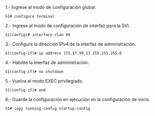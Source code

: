 1.- Ingrese al modo de configuración global.

    S1# configure terminal

2.- Ingrese al modo de configuración de interfaz para la SVI.

    S1(config)# interface vlan 99

3.- Configure la dirección IPv4 de la interfaz de administración.

    S1(config-if)# ip address 172.17.99.11 255.255.255.0

4.- Habilite la interfaz de administración.

    S1(config-if)# no shutdown


5.- Vuelva al modo EXEC privilegiado.

    S1(config-if)# end

6.- Guarde la configuración en ejecución en la configuración de inicio.

    S1# copy running-config startup-config
